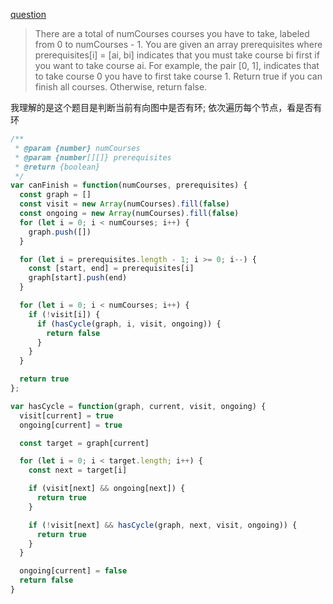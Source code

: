 [question](https://leetcode.com/problems/course-schedule)

>There are a total of numCourses courses you have to take, labeled from 0 to numCourses - 1. You are given an array prerequisites where prerequisites[i] = [ai, bi] indicates that you must take course bi first if you want to take course ai.
>For example, the pair [0, 1], indicates that to take course 0 you have to first take course 1.
>Return true if you can finish all courses. Otherwise, return false.

我理解的是这个题目是判断当前有向图中是否有环; 依次遍历每个节点，看是否有环

```js
/**
 * @param {number} numCourses
 * @param {number[][]} prerequisites
 * @return {boolean}
 */
var canFinish = function(numCourses, prerequisites) {
  const graph = []
  const visit = new Array(numCourses).fill(false)
  const ongoing = new Array(numCourses).fill(false)
  for (let i = 0; i < numCourses; i++) {
    graph.push([])
  }

  for (let i = prerequisites.length - 1; i >= 0; i--) {
    const [start, end] = prerequisites[i]
    graph[start].push(end)
  }

  for (let i = 0; i < numCourses; i++) {
    if (!visit[i]) {
      if (hasCycle(graph, i, visit, ongoing)) {
        return false
      }
    }
  }

  return true
};

var hasCycle = function(graph, current, visit, ongoing) {
  visit[current] = true
  ongoing[current] = true

  const target = graph[current]

  for (let i = 0; i < target.length; i++) {
    const next = target[i]

    if (visit[next] && ongoing[next]) {
      return true
    }

    if (!visit[next] && hasCycle(graph, next, visit, ongoing)) {
      return true
    }
  }

  ongoing[current] = false
  return false
}
```
